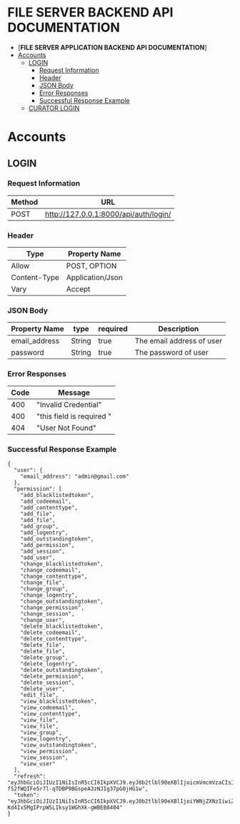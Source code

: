 # **FILE SERVER BACKEND API DOCUMENTATION**
<!-- TOC -->
- [**FILE SERVER APPLICATION BACKEND  API DOCUMENTATION**]
- [Accounts](#accounts)
  - [LOGIN](#login)
    - [Request Information](#request-information)
    - [Header](#header)
    - [JSON Body](#json-body)
    - [Error Responses](#error-responses)
    - [Successful Response Example](#successful-response-example)
  - [CURATOR LOGIN](#curator-login)




# Accounts
## LOGIN

### Request Information

| Method | URL                                   |
| ------ | ------------------------------------- |
| POST   | http://127.0.0.1:8000/api/auth/login/ |

### Header

| Type         | Property Name    |
| ------------ | ---------------- |
| Allow        | POST, OPTION     |
| Content-Type | Application/Json |
| Vary         | Accept           |

### JSON Body

| Property Name | type   | required | Description                  |
| ------------- | ------ | -------- | ---------------------------- |
| email_address | String | true     | The email address of user    |
| password      | String | true     | The password of user         |

### Error Responses

| Code | Message                             |
| ---- | ----------------------------------- |
| 400  | "Invalid Credential"                |
| 400  | "this field is required "           |
| 404  | "User Not Found"                    |

### Successful Response Example

```
{
  "user": {
    "email_address": "admin@gmail.com"
  },
  "permission": [
    "add_blacklistedtoken",
    "add_codeemail",
    "add_contenttype",
    "add_file",
    "add_file",
    "add_group",
    "add_logentry",
    "add_outstandingtoken",
    "add_permission",
    "add_session",
    "add_user",
    "change_blacklistedtoken",
    "change_codeemail",
    "change_contenttype",
    "change_file",
    "change_group",
    "change_logentry",
    "change_outstandingtoken",
    "change_permission",
    "change_session",
    "change_user",
    "delete_blacklistedtoken",
    "delete_codeemail",
    "delete_contenttype",
    "delete_file",
    "delete_file",
    "delete_group",
    "delete_logentry",
    "delete_outstandingtoken",
    "delete_permission",
    "delete_session",
    "delete_user",
    "edit_file",
    "view_blacklistedtoken",
    "view_codeemail",
    "view_contenttype",
    "view_file",
    "view_file",
    "view_group",
    "view_logentry",
    "view_outstandingtoken",
    "view_permission",
    "view_session",
    "view_user"
  ],
  "refresh": "eyJhbGciOiJIUzI1NiIsInR5cCI6IkpXVCJ9.eyJ0b2tlbl90eXBlIjoicmVmcmVzaCIsImV4cCI6MTcxNDg4OTQyOSwiaWF0IjoxNzE0ODAzMDI5LCJqdGkiOiI4Mjg2ZGUxZTEyNDQ0ZTIzYjA1Yzg5YTJiMWYzNmJlOCIsInVzZXJfaWQiOjF9.-fS2fWQIFe5r7l-qTDBP9BGspeA3zNJIg37pG0jHG1w",
  "token": "eyJhbGciOiJIUzI1NiIsInR5cCI6IkpXVCJ9.eyJ0b2tlbl90eXBlIjoiYWNjZXNzIiwiZXhwIjoxNzE0ODAzMzI5LCJpYXQiOjE3MTQ4MDMwMjksImp0aSI6IjI3MjMwOWNlOTNlYTRhM2ZhNGRlNWY5MjE5OTUwOGJlIiwidXNlcl9pZCI6MX0.zj7n4Nd-Kd4Ix5MgIPrpWSLIksy1WGhXk-gWBEB8404"
}
```